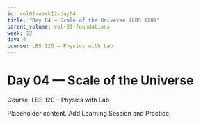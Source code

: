 ```yaml
---
id: vol01-week12-day04
title: "Day 04 — Scale of the Universe (LBS 120)"
parent_volume: vol-01-foundations
week: 12
day: 4
course: LBS 120 – Physics with Lab
---
```


# Day 04 — Scale of the Universe
Course: LBS 120 – Physics with Lab

Placeholder content. Add Learning Session and Practice.

